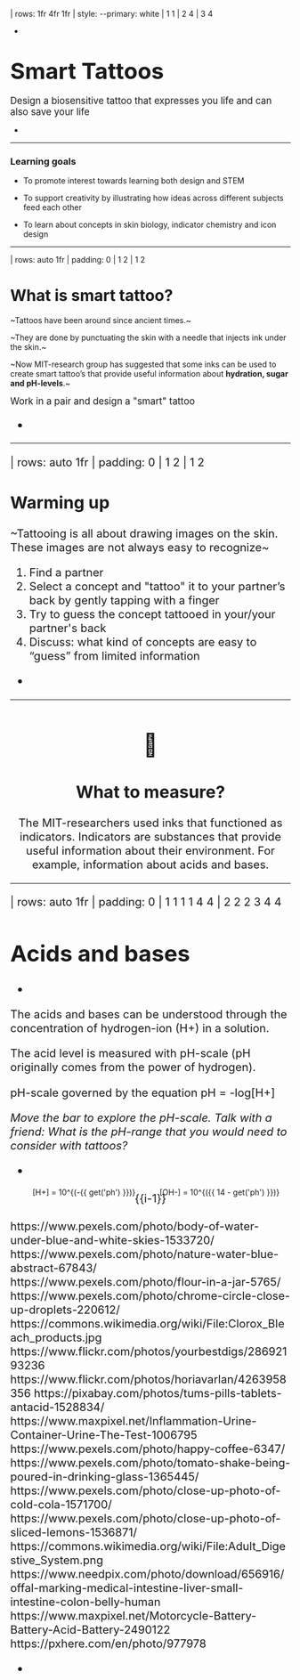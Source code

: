| rows: 1fr 4fr 1fr
| style: --primary: white
| 1 1
| 2 4
| 3 4

<Background />

-

# <big><big>Smart Tattoos</big></big>

<big>Design a biosensitive tattoo that expresses you life and can also save your life</big>

-

<f-next-button title="Start" />

---

### Learning goals

* To promote interest towards learning both design and STEM

* To support creativity by illustrating how ideas across different subjects feed each other 

* To learn about concepts in skin biology, indicator chemistry and icon design

---

| rows: auto 1fr
| padding: 0
| 1 2
| 1 2

<div style="padding:var(--content-padding);">

# What is smart tattoo?

~Tattoos have been around since ancient times.~

~They are done by punctuating the skin with a needle that injects ink under the skin.~

~Now MIT-research group has suggested that some inks can be used to create smart tattoo’s that provide useful information about **hydration, sugar and pH-levels**.~

<big>Work in a pair and design a "smart" tattoo<big>

</div>

-

<f-image src="images/art-artist-drawing-1304469.jpg" />


---

| rows: auto 1fr
| padding: 0
| 1 2
| 1 2

<section style="padding:var(--content-padding);">



<f-icon-heading></f-icon-heading>
# Warming up

~Tattooing is all about drawing images on the skin. These images are not always easy to recognize~

1. Find a partner
2. Select a concept and "tattoo" it to your partner’s back by gently tapping with a finger
3. Try to guess the concept tattooed in your/your partner's back
4. Discuss: what kind of concepts are easy to “guess” from limited information

</section>

-

<f-image style="background-position: 40%" src="images/bags-best-friends-daylight-1516440.jpg" />

---

<center style="flex-direction: column">

# 🧪

## What to measure? 
The MIT-researchers used inks that functioned as indicators. 
Indicators are substances that provide useful information about their environment.
For example, information about acids and bases.

</center>

---

| rows: auto 1fr
| padding: 0
| 1 1 1 1 4 4
| 2 2 2 3 4 4

<div style="padding: var(--content-padding) var(--content-padding) 0 var(--content-padding);">

# Acids and bases

</div>

-

<div style="padding: 0 var(--content-padding);">

The acids and bases can be understood through the concentration of hydrogen-ion <f-math inline blue>(H+)</f-math> in a solution.

The acid level is measured with pH-scale (pH originally comes from the power of hydrogen).

pH-scale governed by the equation <f-math inline>pH = -log[H+]</f-math>

<f-slider set="ph" :value=7 :to=14 integer title="ph: " style="padding: calc(var(--content-padding)/2) 0" />

*Move the bar to explore the pH-scale. Talk with a friend: What is the pH-range that you would need to consider with tattoos?*

</div>

-

<div style="display: flex; align-items: center; flex-direction: column; position: relative">
  <f-artboard :width="280" :height="350" :step="20" style="margin-top: 5px" >
  	<f-line :x1="40" :y1="310 - i*20" :x2="240" :y2="310 - i*20" v-for="i in 15" />
    <f-rect style="transition: all .2s ease-in-out" :x="-100" :y="-290" :stroke="none" :fill="color('red')" :width="40" :height="280 - get('ph')*20" :rotation="180"/>
    <f-rect style="transition: all .2s ease-in-out" :x="-220" :y="-290" :stroke="none" :fill="color('blue')" :width="40" :height="get('ph')*20" :rotation="180"/>
    <f-text :x="20" :y="313 - i*20" v-for="i in 15">{{i-1}}</f-text>
  </f-artboard><br>
  <small style="position: absolute; bottom: 40px; left: 40px">
    <small>
      <f-math inline :update="get('ph')">
      [H+] = 10^{(-{{ get('ph') }})}
      </f-math>
    </small>  
  </small>
  <small style="position: absolute; bottom: 40px; right: 20px">
    <small>
      <f-math inline :update="get('ph')">
      [OH-] = 10^{({{ 14 - get('ph') }})}
      </f-math>
    </small>
  </small>
</div>

<f-notes title="attributions">
https://www.pexels.com/photo/body-of-water-under-blue-and-white-skies-1533720/
https://www.pexels.com/photo/nature-water-blue-abstract-67843/
https://www.pexels.com/photo/flour-in-a-jar-5765/
https://www.pexels.com/photo/chrome-circle-close-up-droplets-220612/
https://commons.wikimedia.org/wiki/File:Clorox_Bleach_products.jpg
https://www.flickr.com/photos/yourbestdigs/28692193236
https://www.flickr.com/photos/horiavarlan/4263958356
https://pixabay.com/photos/tums-pills-tablets-antacid-1528834/
https://www.maxpixel.net/Inflammation-Urine-Container-Urine-The-Test-1006795
https://www.pexels.com/photo/happy-coffee-6347/
https://www.pexels.com/photo/tomato-shake-being-poured-in-drinking-glass-1365445/
https://www.pexels.com/photo/close-up-photo-of-cold-cola-1571700/
https://www.pexels.com/photo/close-up-photo-of-sliced-lemons-1536871/
https://commons.wikimedia.org/wiki/File:Adult_Digestive_System.png
https://www.needpix.com/photo/download/656916/offal-marking-medical-intestine-liver-small-intestine-colon-belly-human
https://www.maxpixel.net/Motorcycle-Battery-Battery-Acid-Battery-2490122
https://pxhere.com/en/photo/977978
</f-notes>

-

<div style="position: relative; height: 100%">
<big style="
color: var(--white); 
z-index: 1; 
padding: var(--content-padding); 
position: absolute; 
bottom: 0; 
left: 0; 
right: 0;
background: linear-gradient(to bottom, rgba(0,0,0,0) 0%,rgba(0,0,0,0.65) 100%);
">{{ ['Battery acid','Stomach acid','Lemon juice','Soda','Tomato juice','Black coffee','Urine (average)','Pure water','Seawater','Baking Soda','Antacid tablets','Soap','Ammonia','Bleach','Drain cleaner'][get('ph')] }}</big>
<f-image style="z-index: -1; position: absolute; left: 0; top: 0; bottom: 0; right: 0; background-position: center center; background-size: cover" :src="'images/ph/' + get('ph') + '.jpg'" />
</div>

---

| rows: auto 1fr
| padding: 0
| 1 1 1 3 3 3
| 2 2 2 3 3 3

<div style="padding: var(--content-padding) var(--content-padding) 0 var(--content-padding);">

# Indicator

</div>

-

<div style="padding: 0 var(--content-padding);">

move the pH-bar. Why does the color change? 

<f-slider set="ph" :value=7 :to=14 integer title="ph: "  style="padding: calc(var(--content-padding)/2) 0" />

*When designing your indicator, you may need to consider the visibility of the color change. How accurate is the information offered by the color change?*

> <small><small>Phenol red: The structural parts indicated by the red color undergo changes as the pH is increased changing the colour of the molecule.</small></small>

</div>

-

<div :style="{background: hsl(get('ph'),100,50,0.5)}" style="position: relative; height: 100%">
<f-image style="position: absolute; left: 0; top: 0; bottom: 0; right: 0; background-size: cover" src="images/glass.png" />
</div>

---

<center style="flex-direction: column">

# 🧫

## Deciding the condition 
In theory, chemicals can be engineered to react to any type of a condition in human body and produce a color.
Decide with your pair a condition that would be important to make visible or measurable with a tattoo.
Justify your choice with arguments.
Write down the condition to a piece of paper.   

</center>

---

## Is it a dog or a wolf?
How can you make sure that others understand what your tattoo is about? 
Practice this by drawing a dog and a wolf.
Discuss: What are the minimal requirements for making an image understandable for others? 

---

## Deeper into the design
Visit the icon designer to learn more about how to make your tattoo as understandable as possible. Make adjustments to your first verstion if necessary
<a class="primary" href="../tattoo_icons">Go to icon designer</a>

---

## Time to test your tattoo

Now it is time to look how your tattoo would look like. 
Test your design in smart tattoo simulator to explore further connections. Write these down as well.
<f-next-button title="Go to the simulator" />

---

<Simulator />

---

## Share your ideas
With the assistance of your paper share your ideas about your design and smart tattoos in general.

---

## Continue
The learning never stops. For example, you can next learn about:
chemistry of inks by conducting experiments
Tattoo permanence model by conducting biological experiments
<- LINK TO RICHARDS PRACTICAL MATERIAL

---

| rows: auto 1fr
| 1 1 1
| 2 3 4

<f-icon-heading>Class activity</f-icon-heading>

# Design a smart tattoo

-

<big><span class="bullet">1</span> Discuss with your pair what substances exist in human body and how do these influence human health.</big>

-

<big><span class="bullet">2</span> Choose which one you want to measure and why.</big>

-

<big><span class="bullet">3</span> When you have decided open a paint and draw a quick black and white icon of what you want to measure.   

Visit the icon designer to learn more about icons and make adjustments to your icon if necessary.</big>

<a class="primary" href="../tattoo_icons">Go to icon designer</a>

---

| rows: auto 1fr
| 1 1 1
| 2 3 4

<f-icon-heading>Class activity</f-icon-heading>

# Test your design

-

<big><span class="bullet">1</span> There are biological and chemical factors that you might want to take into account in your smart tattoo design.</big>

-

<big><span class="bullet">2</span> Compare the word lists you wrote  earlier and tape them into each other. Think and draw the possible connections between these words.</big>

-

<big><span class="bullet">3</span> Test your design in smart tattoo simulator to explore further connections. Write these down as well.</big>

<f-next-button title="Go to the simulator" />

---

| padding: 1vw

<Simulator />

---

| rows: auto 1fr auto
| 1 1
| 2 3
| 4 4

# Share your ideas

-

<big>With the assistance of your paper share your ideas about your design and smart tattoos in general.</big>

<big>What are the critical scientific concepts a tattoo designer needs to bear in mind?</big>

-

-

<a class="tertiary" href="..">← Back to projects</a>
